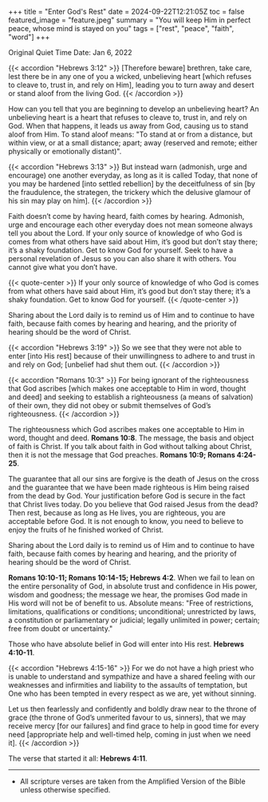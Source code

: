 +++
title = "Enter God's Rest"
date = 2024-09-22T12:21:05Z
toc = false
featured_image = "feature.jpeg"
summary = "You will keep Him in perfect peace, whose mind is stayed on you"
tags = ["rest", "peace", "faith", "word"]
+++

Original Quiet Time Date: Jan 6, 2022

{{< accordion "Hebrews 3:12" >}}
\[Therefore beware\] brethren, take care, lest there be in any one of you a
wicked, unbelieving heart \[which refuses to cleave to, trust in, and rely on
Him\], leading you to turn away and desert or stand aloof from the living God.
{{< /accordion >}}

How can you tell that you are beginning to develop an unbelieving heart? An
unbelieving heart is a heart that refuses to cleave to, trust in, and rely on
God. When that happens, it leads us away from God, causing us to stand aloof
from Him. To stand aloof means: "To stand at or from a distance, but within
view, or at a small distance; apart; away (reserved and remote; either
physically or emotionally distant)".

{{< accordion "Hebrews 3:13" >}}
But instead warn (admonish, urge and encourage) one another everyday, as long as
it is called Today, that none of you may be hardened \[into settled rebellion\]
by the deceitfulness of sin \[by the fraudulence, the strategen, the trickery
which the delusive glamour of his sin may play on him\].
{{< /accordion >}}

Faith doesn’t come by having heard, faith comes by hearing. Admonish, urge and
encourage each other everyday does not mean someone always tell you about the
Lord. If your only source of knowledge of who God is comes from what others have
said about Him, it’s good but don’t stay there; it’s a shaky foundation. Get to
know God for yourself. Seek to have a personal revelation of Jesus so you can
also share it with others. You cannot give what you don’t have.

{{< quote-center >}}
If your only source of knowledge of who God is comes from what others have said
about Him, it’s good but don’t stay there; it’s a shaky foundation. Get to know
God for yourself.
{{< /quote-center >}}

Sharing about the Lord daily is to remind us of Him and to continue to have
faith, because faith comes by hearing and hearing, and the priority of hearing
should be the word of Christ.

{{< accordion "Hebrews 3:19" >}}
So we see that they were not able to enter \[into His rest\] because of their
unwillingness to adhere to and trust in and rely on God; [unbelief had shut
them out.
{{< /accordion >}}

{{< accordion "Romans 10:3" >}}
For being ignorant of the righteousness that God ascribes \[which makes one
acceptable to Him in word, thought and deed\] and seeking to establish a
righteousness (a means of salvation) of their own, they did not obey or submit
themselves of God’s righteousness.
{{< /accordion >}}

The righteousness which God ascribes makes one acceptable to Him in word, thought
and deed. **Romans 10:8**. The message, the basis and object of faith is
Christ. If you talk about faith in God without talking about Christ, then it is
not the message that God preaches. **Romans 10:9; Romans 4:24-25**.

The guarantee that all our sins are forgive is the death of Jesus on the cross
and the guarantee that we have been made righteous is Him being raised from the
dead by God. Your justification before God is secure in the fact that Christ
lives today. Do you believe that God raised Jesus from the dead? Then rest,
because as long as He lives, you are righteous, you are acceptable before God.
It is not enough to know, you need to believe to enjoy the fruits of he finished
worked of Christ.

Sharing about the Lord daily is to remind us of Him and to continue to have
faith, because faith comes by hearing and hearing, and the priority of hearing
should be the word of Christ.

**Romans 10:10-11; Romans 10:14-15; Hebrews 4:2**. When we fail to lean on the
entire personality of God, in absolute trust and confidence in His power, wisdom
and goodness; the message we hear, the promises God made in His word will not be
of benefit to us. Absolute means: "Free of restrictions, limitations,
qualifications or conditions; unconditional; unrestricted by laws, a
constitution or parliamentary or judicial; legally unlimited in power; certain;
free from doubt or uncertainty."

Those who have absolute belief in God will enter into His rest. **Hebrews 4:10-11**.

{{< accordion "Hebrews 4:15-16" >}}
For we do not have a high priest who is unable to understand and sympathize and
have a shared feeling with our weaknesses and infirmities and liability to the
assaults of temptation, but One who has been tempted in every respect as we are,
yet without sinning.

Let us then fearlessly and confidently and boldly draw near to the throne of
grace (the throne of God’s unmerited favour to us, sinners), that we may receive
mercy \[for our failures\] and find grace to help in good time for every need
\[appropriate help and well-timed help, coming in just when we need it\].
{{< /accordion >}}

The verse that started it all: **Hebrews 4:11**.

---

- All scripture verses are taken from the Amplified Version of the Bible unless
  otherwise specified.
